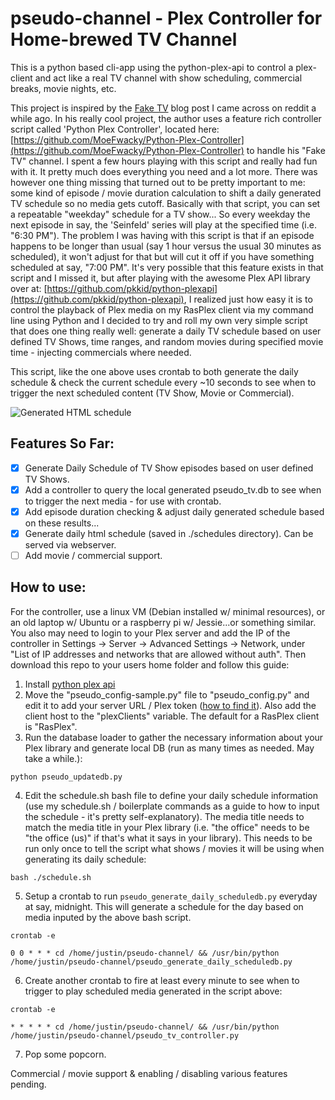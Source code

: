 # pseudo-channel - Plex Controller for Home-brewed TV Channel
This is a python based cli-app using the python-plex-api to control a plex-client and act like a real TV channel with show scheduling, commercial breaks, movie nights, etc.

This project is inspired by the [Fake TV](https://medium.com/@Fake.TV/installation-and-setup-of-faketv-e21340fbf1d4) blog post I came across on reddit a while ago. In his really cool project, the author uses a feature rich controller script called 'Python Plex Controller', located here: [https://github.com/MoeFwacky/Python-Plex-Controller](https://github.com/MoeFwacky/Python-Plex-Controller) to handle his "Fake TV" channel. I spent a few hours playing with this script and really had fun with it. It pretty much does everything you need and a lot more. There was however one thing missing that turned out to be pretty important to me: some kind of episode / movie duration calculation to shift a daily generated TV schedule so no media gets cutoff. Basically with that script, you can set a repeatable "weekday" schedule for a TV show... So every weekday the next episode in say, the 'Seinfeld' series will play at the specified time (i.e. "6:30 PM"). The problem I was having with this script is that if an episode happens to be longer than usual (say 1 hour versus the usual 30 minutes as scheduled), it won't adjust for that but will cut it off if you have something scheduled at say, "7:00 PM". It's very possible that this feature exists in that script and I missed it, but after playing with the awesome Plex API library over at: [https://github.com/pkkid/python-plexapi](https://github.com/pkkid/python-plexapi), I realized just how easy it is to control the playback of Plex media on my RasPlex client via my command line using Python and I decided to try and roll my own very simple script that does one thing really well: generate a daily TV schedule based on user defined TV Shows, time ranges, and random movies during specified movie time - injecting commercials where needed. 

This script, like the one above uses crontab to both generate the daily schedule & check the current schedule every ~10 seconds to see when to trigger the next scheduled content (TV Show, Movie or Commercial).

![Generated HTML schedule](http://i.imgur.com/SQaUpYM.png)

## Features So Far:

- [x] Generate Daily Schedule of TV Show episodes based on user defined TV Shows.
- [x] Add a controller to query the local generated pseudo_tv.db to see when to trigger the next media - for use with crontab.
- [x] Add episode duration checking & adjust daily generated schedule based on these results...
- [x] Generate daily html schedule (saved in ./schedules directory). Can be served via webserver.
- [ ] Add movie / commercial support. 

## How to use:
For the controller, use a linux VM (Debian installed w/ minimal resources), or an old laptop w/ Ubuntu or a raspberry pi w/ Jessie...or something similar. You also may need to login to your Plex server and add the IP of the controller in Settings -> Server -> Advanced Settings -> Network, under "List of IP addresses and networks that are allowed without auth". Then download this repo to your users home folder and follow this guide:

1. Install [python plex api](https://github.com/pkkid/python-plexapi)
2. Move the "pseudo_config-sample.py" file to "pseudo_config.py" and edit it to add your server URL / Plex token ([how to find it](https://support.plex.tv/hc/en-us/articles/204059436-Finding-an-authentication-token-X-Plex-Token)). Also add the client host to the "plexClients" variable. The default for a RasPlex client is "RasPlex".
3. Run the database loader to gather the necessary information about your Plex library and generate local DB (run as many times as needed. May take a while.):
```
python pseudo_updatedb.py
```
4. Edit the schedule.sh bash file to define your daily schedule information (use my schedule.sh / boilerplate commands as a guide to how to input the schedule - it's pretty self-explanatory). The media title needs to match the media title in your Plex library (i.e. "the office" needs to be "the office (us)" if that's what it says in your library). This needs to be run only once to tell the script what shows / movies it will be using when generating its daily schedule:
```
bash ./schedule.sh
```
5. Setup a crontab to run `pseudo_generate_daily_scheduledb.py` everyday at say, midnight. This will generate a schedule for the day based on media inputed by the above bash script.
```
crontab -e

0 0 * * * cd /home/justin/pseudo-channel/ && /usr/bin/python /home/justin/pseudo-channel/pseudo_generate_daily_scheduledb.py
```
6. Create another crontab to fire at least every minute to see when to trigger to play scheduled media generated in the script above:
```
crontab -e

* * * * * cd /home/justin/pseudo-channel/ && /usr/bin/python /home/justin/pseudo-channel/pseudo_tv_controller.py
```
7. Pop some popcorn. 

Commercial / movie support & enabling / disabling various features pending. 
